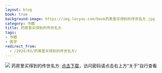 ```yaml
---
layout: blog
book: true
background-image: https://img.locyoo.com/book药房里买得到的传世名方.jpg
category: 书籍
title: 药房里买得到的传世名方
tags:
- 书籍
- 医学
redirect_from:
  - /2024/03/药房里买得到的传世名方/
---
```

![](https://img.locyoo.com/book药房里买得到的传世名方.jpg)
药房里买得到的传世名方: <a name = "ref1" href="https://url18.ctfile.com/f/50983618-1040648797-4bb033?p=3619">点击下载</a>，访问密码请点击右上方“关于”自行查看
